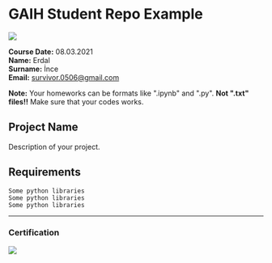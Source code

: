 # GAIH Student Repo Example
![](img/newlogo.png)

**Course Date:** 08.03.2021  
**Name:** Erdal  
**Surname:** İnce  
**Email:** survivor.0506@gmail.com  

**Note:** Your homeworks can be formats like ".ipynb" and ".py". **Not ".txt" files!!** Make sure that your codes works.  

## Project Name
Description of your project.

## Requirements
```
Some python libraries
Some python libraries
Some python libraries
```
---

### Certification
![](img/TopLearnerCertificate.png)

